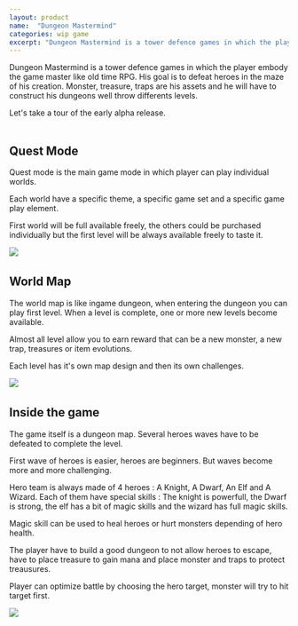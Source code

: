 ```yaml
---
layout: product
name:  "Dungeon Mastermind"
categories: wip game
excerpt: "Dungeon Mastermind is a tower defence games in which the player embody the game master like old time RPG."
---
```

<style>
img.responsive{
	max-width: 80%; 
	width: auto;
}
.block {
	padding-bottom: 4px;
}
</style>

<div class="container-fluid">
	<div class="row block">
		<div class="col-md-12">
		<p>Dungeon Mastermind is a tower defence games in which the player embody the game master like old time RPG. His goal is to defeat heroes in the maze of his creation. Monster, treasure, traps are his assets and he will have to construct his dungeons well throw differents levels.</p>
        <p>Let's take a tour of the early alpha release.</p>
		</div>
	</div>
	<div class="row block">
		<div class="col-md-6">
			<h2>Quest Mode</h2>
			<p>Quest mode is the main game mode in which player can play individual worlds.</p>
			<p>Each world have a specific theme, a specific game set and a specific game play element.</p>
			<p>First world will be full available freely, the others could be purchased individually but the first level will be always available freely to taste it.</p>
		</div>
		<div class="col-md-6 text-center">
			<img class="responsive" src="{{ site.baseurl }}/img/blog/dungeon-mastermind/quest.png">
		</div>
	</div>
	<div class="row block">
		<div class="col-md-6">
			<h2>World Map</h2>
			<p>The world map is like ingame dungeon, when entering the dungeon you can play first level. When a level is complete, one or more new levels become available.</p>
			<p>Almost all level allow you to earn reward that can be a new monster, a new trap, treasures or item evolutions.</p>
			<p>Each level has it's own map design and then its own challenges.</p>
		</div>
		<div class="col-md-6 text-center">
			<img class="responsive" src="{{ site.baseurl }}/img/blog/dungeon-mastermind/world.png">
		</div>
	</div>
	<div class="row block">
		<div class="col-md-6">
			<h2>Inside the game</h2>
			<p>The game itself is a dungeon map. Several heroes waves have to be defeated to complete the level.</p>
			<p>First wave of heroes is easier, heroes are beginners. But waves become more and more challenging.</p>
			<p>Hero team is always made of 4 heroes : A Knight, A Dwarf, An Elf and A Wizard. Each of them have special skills : The knight is powerfull, the Dwarf is strong, the elf has a bit of magic skills and the wizard has full magic skills.</p>
			<p>Magic skill can be used to heal heroes or hurt monsters depending of hero health.</p>
			<p>The player have to build a good dungeon to not allow heroes to escape, have to place treasure to gain mana and place monster and traps to protect treausures.</p>
			<p>Player can optimize battle by choosing the hero target, monster will try to hit target first.</p>
		</div>
		<div class="col-md-6 text-center">
			<img class="responsive" src="{{ site.baseurl }}/img/blog/dungeon-mastermind/game.png">
		</div>
	</div>
</div>
